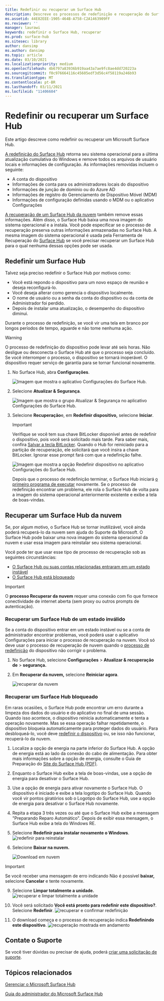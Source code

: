 ```yaml
---
title: Redefinir ou recuperar um Surface Hub
description: Descreve os processos de redefinição e recuperação do Surface Hub e fornece instruções.
ms.assetid: 44E82EEE-1905-464B-A758-C2A1463909FF
ms.reviewer: ''
manager: laurawi
keywords: redefinir o Surface Hub, recuperar
ms.prod: surface-hub
ms.sitesec: library
author: dansimp
ms.author: dansimp
ms.topic: article
ms.date: 03/10/2021
ms.localizationpriority: medium
ms.openlocfilehash: 4b6797a83936b919aa43a7ae9fc8ae4dd720223a
ms.sourcegitcommit: f0c976664116c45605edf3d56c4f58119a246b93
ms.translationtype: MT
ms.contentlocale: pt-BR
ms.lasthandoff: 03/11/2021
ms.locfileid: "11406604"
---
```

# <a name="reset-or-recover-a-surface-hub"></a>Redefinir ou recuperar um Surface Hub

Este artigo descreve como redefinir ou recuperar um Microsoft Surface Hub.  

[A redefinição do Surface Hub](#reset-a-surface-hub) retorna seu sistema operacional para a última atualização cumulativa do Windows e remove todos os arquivos de usuário locais e informações de configuração. As informações removidas incluem o seguinte:

- A conta do dispositivo
- Informações de conta para os administradores locais do dispositivo
- Informações de junção de domínio ou do Azure AD
- Informações de registro do Gerenciamento de Dispositivo Móvel (MDM)
- Informações de configuração definidas usando o MDM ou o aplicativo Configurações

[A recuperação de um Surface Hub da nuvem](#recover-a-surface-hub-from-the-cloud) também remove essas informações. Além disso, o Surface Hub baixa uma nova imagem do sistema operacional e a instala. Você pode especificar se o processo de recuperação preserva outras informações armazenadas no Surface Hub. A mesma imagem do sistema operacional é usada pela Ferramenta de Recuperação do [Surface Hub](surface-hub-recovery-tool.md) se você precisar recuperar um Surface Hub para o qual nenhuma dessas opções pode ser usada.

## <a name="reset-a-surface-hub"></a>Redefinir um Surface Hub

Talvez seja preciso redefinir o Surface Hub por motivos como:

- Você está repondo o dispositivo para um novo espaço de reunião e deseja reconfigurá-lo.
- Você deseja alterar como gerencia o dispositivo localmente.
- O nome de usuário ou a senha da conta do dispositivo ou da conta de Administrador foi perdido.
- Depois de instalar uma atualização, o desempenho do dispositivo diminui.

Durante o processo de redefinição, se você vir uma tela em branco por longos períodos de tempo, aguarde e não tome nenhuma ação.

> [!WARNING]
> O processo de redefinição do dispositivo pode levar até seis horas. Não desligue ou desconecta o Surface Hub até que o processo seja concluído. Se você interromper o processo, o dispositivo se tornará inoperável. O dispositivo requer serviço de garantia para se tornar funcional novamente.

1. No Surface Hub, abra **Configurações**.

   ![Imagem que mostra o aplicativo Configurações do Surface Hub.](images/sh-settings.png)

2. Selecione **Atualizar & Segurança**.

   ![Imagem que mostra o grupo Atualizar & Segurança no aplicativo Configurações do Surface Hub.](images/sh-settings-update-security.png)

3. Selecione **Recuperação**e, em **Redefinir dispositivo,** selecione **Iniciar**.

   > [!IMPORTANT]
   > Verifique se você tem sua chave BitLocker disponível antes de redefinir o dispositivo, pois você será solicitado mais tarde. Para saber mais, confira [Salvar a tecla BitLocker](save-bitlocker-key-surface-hub.md). Quando o Hub for reiniciado para a partição de recuperação, ele solicitará que você insira a chave BitLocker. Ignorar esse prompt fará com que a redefinição falhe.
   
   ![Imagem que mostra a opção Redefinir dispositivo no aplicativo Configurações do Surface Hub.](images/sh-settings-reset-device.png)

   Depois que o processo de redefinição terminar, o Surface Hub iniciará [o primeiro programa de executar](first-run-program-surface-hub.md) novamente. Se o processo de redefinição encontrar um problema, ele rola o Surface Hub de volta para a imagem do sistema operacional anteriormente existente e exibe a tela de boas-vindas.

<span id="cloud-recovery" />

## <a name="recover-a-surface-hub-from-the-cloud"></a>Recuperar um Surface Hub da nuvem

Se, por algum motivo, o Surface Hub se tornar inutilizável, você ainda poderá recuperá-lo da nuvem sem ajuda do Suporte da Microsoft. O Surface Hub pode baixar uma nova imagem do sistema operacional da nuvem e usar essa imagem para reinstalar seu sistema operacional.

Você pode ter que usar esse tipo de processo de recuperação sob as seguintes circunstâncias:

- [O Surface Hub ou suas contas relacionadas entraram em um estado instável](#recover-a-surface-hub-in-a-bad-state)
- [O Surface Hub está bloqueado](#recover-a-locked-surface-hub)

>[!IMPORTANT]
>O **processo Recuperar da nuvem** requer uma conexão com fio que fornece conectividade de internet aberta (sem proxy ou outros prompts de autenticação).

### <a name="recover-a-surface-hub-in-a-bad-state"></a>Recuperar um Surface Hub de um estado inválido

Se a conta do dispositivo entrar em um estado instável ou se a conta de administrador encontrar problemas, você poderá usar o aplicativo Configurações para iniciar o processo de recuperação na nuvem. Você só deve usar o processo de recuperação de nuvem quando o [processo de redefinição](#reset-a-surface-hub) do dispositivo não corrigir o problema.

1. No Surface Hub, selecione **Configurações** &gt; **Atualizar & recuperação de** &gt; **segurança.**

2. Em **Recuperar da nuvem,** selecione **Reiniciar agora**.

   ![recuperar da nuvem](images/recover-from-the-cloud.png)

### <a name="recover-a-locked-surface-hub"></a>Recuperar um Surface Hub bloqueado

Em raras ocasiões, o Surface Hub pode encontrar um erro durante a limpeza dos dados do usuário e do aplicativo no final de uma sessão. Quando isso acontece, o dispositivo reinicia automaticamente e tenta a operação novamente. Mas se essa operação falhar repetidamente, o dispositivo bloqueia automaticamente para proteger dados do usuário. Para desbloqueá-lo, você deve [redefinir o dispositivo](#reset-a-surface-hub) ou, se isso não funcionar, recuperá-lo da nuvem.

1. Localize a opção de energia na parte inferior do Surface Hub. A opção de energia está ao lado da conexão do cabo de alimentação. Para obter mais informações sobre a opção de energia, consulte o Guia de Preparação do [Site do Surface Hub (PDF)](surface-hub-site-readiness-guide.md).

2. Enquanto o Surface Hub exibe a tela de boas-vindas, use a opção de energia para desativar o Surface Hub.

3. Use a opção de energia para ativar novamente o Surface Hub. O dispositivo é iniciado e exibe a tela logotipo do Surface Hub. Quando você vir pontos giratórios sob o Logotipo do Surface Hub, use a opção de energia para desativar o Surface Hub novamente.  

4. Repita a etapa 3 três vezes ou até que o Surface Hub exibe a mensagem "Preparando Reparo Automático". Depois de exibir essa mensagem, o Surface Hub exibe a tela do Windows RE.

 
5. Selecione **Redefinir para instalar novamente o Windows**. 
![redefinir para reinstalar](images/recover-from-cloud.png)

8. Selecione **Baixar na nuvem.** 

   ![Download em nuvem](images/recover-cloud-download.png)

>[!IMPORTANT]
>Se você receber uma mensagem de erro indicando Não é possível **baixar,** selecione **Cancelar** e tente novamente.

9. Selecione **Limpar totalmente a unidade.**  
![ recuperar e limpar totalmente a unidade](images/recover-fully-clean-drive.png)

10. Você será solicitado **Você está pronto para redefinir este dispositivo?**. Selecione **Redefinir**. 
![recuperar e confirmar redefinição](images/recover-confirm-reset.png)

11. O download começa e o processo de recuperação indica **Redefinindo este dispositivo**. 
![recuperação mostrada em andamento](images/recover-in-progress.png)

## <a name="contact-support"></a>Contate o Suporte

Se você tiver dúvidas ou precisar de ajuda, poderá [criar uma solicitação de suporte](https://support.microsoft.com/supportforbusiness/productselection).


## <a name="related-topics"></a>Tópicos relacionados

[Gerenciar o Microsoft Surface Hub](manage-surface-hub.md)

[Guia do administrador do Microsoft Surface Hub](surface-hub-administrators-guide.md)
